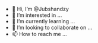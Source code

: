 - 👋 Hi, I’m @Jubshandzy
- 👀 I’m interested in ...
- 🌱 I’m currently learning ...
- 💞️ I’m looking to collaborate on ...
- 📫 How to reach me ...

<!---
Jubshandzy/Jubshandzy is a ✨ special ✨ repository because its `README.md` (this file) appears on your GitHub profile.
You can click the Preview link to take a look at your changes.
--->
